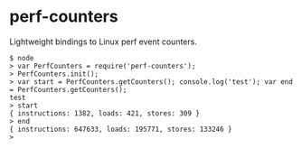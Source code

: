 # perf-counters

Lightweight bindings to Linux perf event counters.

```
$ node
> var PerfCounters = require('perf-counters');
> PerfCounters.init();
> var start = PerfCounters.getCounters(); console.log('test'); var end = PerfCounters.getCounters();
test
> start
{ instructions: 1382, loads: 421, stores: 309 }
> end
{ instructions: 647633, loads: 195771, stores: 133246 }
>
```
